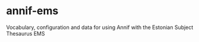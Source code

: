 # annif-ems
Vocabulary, configuration and data for using Annif with the Estonian Subject Thesaurus EMS
